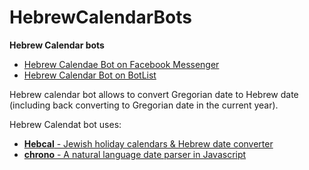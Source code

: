 # HebrewCalendarBots
**Hebrew Calendar bots**

- [Hebrew Calendae Bot on Facebook Messenger](https://www.facebook.com/HebrewCalendarBot)
- [Hebrew Calendar Bot on BotList](https://botlist.co/bots/3058-hebrew-calendar-bot)

Hebrew calendar bot allows to convert Gregorian date to Hebrew date (including back converting to Gregorian date in the current year).

Hebrew Calendat bot uses:
- [**Hebcal** - Jewish holiday calendars & Hebrew date converter](https://www.hebcal.com/)
- [**chrono** - A natural language date parser in Javascript](https://github.com/wanasit/chrono)


